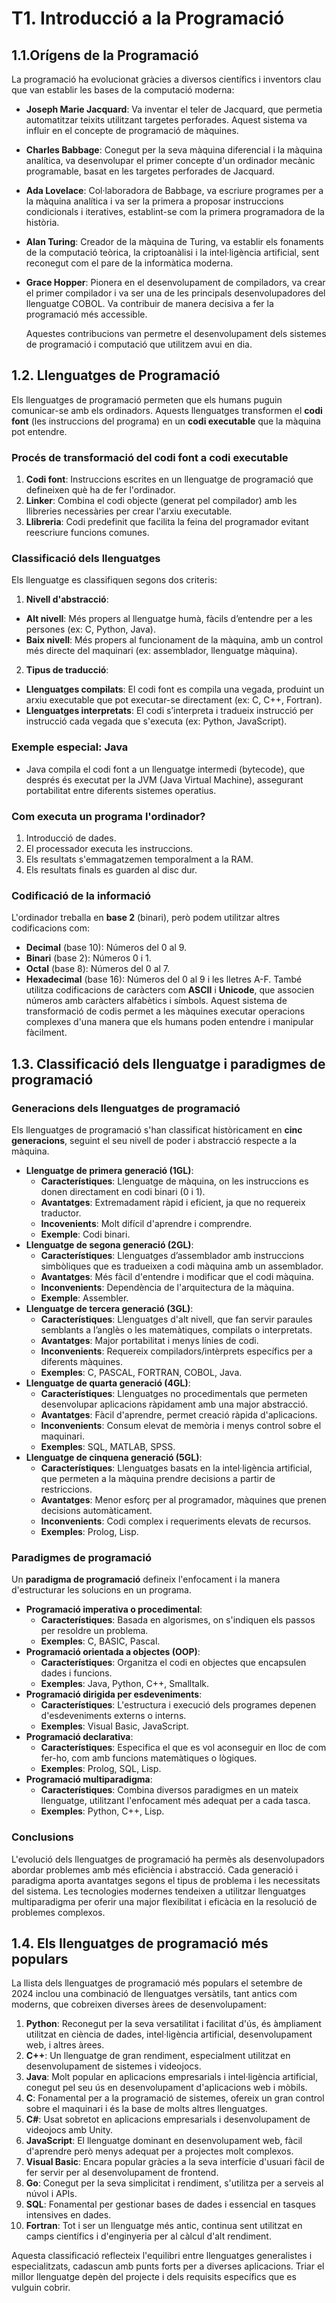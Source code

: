 # T1. Introducció a la Programació
## 1.1.Orígens de la Programació
La programació ha evolucionat gràcies a diversos científics i inventors clau que van establir les bases de la computació moderna:
- **Joseph Marie Jacquard**: Va inventar el teler de Jacquard, que permetia automatitzar teixits utilitzant targetes perforades. Aquest sistema va influir en el concepte de programació de màquines.
- **Charles Babbage**: Conegut per la seva màquina diferencial i la màquina analítica, va desenvolupar el primer concepte d'un ordinador mecànic programable, basat en les targetes perforades de Jacquard.
- **Ada Lovelace**: Col·laboradora de Babbage, va escriure programes per a la màquina analítica i va ser la primera a proposar instruccions condicionals i iteratives, establint-se com la primera programadora de la història.
- **Alan Turing**: Creador de la màquina de Turing, va establir els fonaments de la computació teòrica, la criptoanàlisi i la intel·ligència artificial, sent reconegut com el pare de la informàtica moderna.
- **Grace Hopper**: Pionera en el desenvolupament de compiladors, va crear el primer compilador i va ser una de les principals desenvolupadores del llenguatge COBOL. Va contribuir de manera decisiva a fer la programació més accessible.


  Aquestes contribucions van permetre el desenvolupament dels sistemes de programació i computació que utilitzem avui en dia.
## 1.2. Llenguatges de Programació
Els llenguatges de programació permeten que els humans puguin comunicar-se amb els ordinadors. Aquests llenguatges transformen el **codi font** (les instruccions del programa) en un **codi executable** que la màquina pot entendre.
### Procés de transformació del codi font a codi executable
1. **Codi font**: Instruccions escrites en un llenguatge de programació que defineixen què ha de fer l'ordinador.
2. **Linker**: Combina el codi objecte (generat pel compilador) amb les llibreries necessàries per crear l'arxiu executable.
3. **Llibreria**: Codi predefinit que facilita la feina del programador evitant reescriure funcions comunes.
### Classificació dels llenguatges
Els llenguatge es classifiquen segons dos criteris:
1. **Nivell d'abstracció**:
- **Alt nivell**: Més propers al llenguatge humà, fàcils d’entendre per a les persones (ex: C, Python, Java).
- **Baix nivell**: Més propers al funcionament de la màquina, amb un control més directe del maquinari (ex: assemblador, llenguatge màquina).
2. **Tipus de traducció**:
- **Llenguatges compilats**: El codi font es compila una vegada, produint un arxiu executable que pot executar-se directament (ex: C, C++, Fortran).
- **Llenguatges interpretats**: El codi s’interpreta i tradueix instrucció per instrucció cada vegada que s'executa (ex: Python, JavaScript).
### Exemple especial: Java
- Java compila el codi font a un llenguatge intermedi (bytecode), que després és executat per la JVM (Java Virtual Machine), assegurant portabilitat entre diferents sistemes operatius.
### Com executa un programa l'ordinador?
1. Introducció de dades.
2. El processador executa les instruccions.
3. Els resultats s'emmagatzemen temporalment a la RAM.
4. Els resultats finals es guarden al disc dur.
### Codificació de la informació
L'ordinador treballa en **base 2** (binari), però podem utilitzar altres codificacions com:
- **Decimal** (base 10): Números del 0 al 9.
- **Binari** (base 2): Números 0 i 1.
- **Octal** (base 8): Números del 0 al 7.
- **Hexadecimal** (base 16): Números del 0 al 9 i les lletres A-F.
També utilitza codificacions de caràcters com **ASCII** i **Unicode**, que associen números amb caràcters alfabètics i símbols.
Aquest sistema de transformació de codis permet a les màquines executar operacions complexes d'una manera que els humans poden entendre i manipular fàcilment.
## 1.3. Classificació dels llenguatge i paradigmes de programació
### Generacions dels llenguatges de programació
Els llenguatges de programació s'han classificat històricament en **cinc generacions**, seguint el seu nivell de poder i abstracció respecte a la màquina.
- **Llenguatge de primera generació (1GL)**:
  - **Característiques**: Llenguatge de màquina, on les instruccions es donen directament en codi binari (0 i 1).
  - **Avantatges**: Extremadament ràpid i eficient, ja que no requereix traductor.
  - **Incovenients**: Molt difícil d'aprendre i comprendre.
  - **Exemple**: Codi binari.
- **Llenguatge de segona generació (2GL)**:
  - **Característiques**: Llenguatges d’assemblador amb instruccions simbòliques que es tradueixen a codi màquina amb un assemblador.
  - **Avantatges**: Més fàcil d'entendre i modificar que el codi màquina.
  - **Inconvenients**: Dependència de l'arquitectura de la màquina.
  - **Exemple**: Assembler.
- **Llenguatge de tercera generació (3GL)**:
  - **Característiques**: Llenguatges d'alt nivell, que fan servir paraules semblants a l’anglès o les matemàtiques, compilats o interpretats.
  - **Avantatges**: Major portabilitat i menys línies de codi.
  - **Inconvenients**: Requereix compiladors/intèrprets específics per a diferents màquines.
  - **Exemples**: C, PASCAL, FORTRAN, COBOL, Java.
- **Llenguatge de quarta generació (4GL)**:
  - **Característiques**: Llenguatges no procedimentals que permeten desenvolupar aplicacions ràpidament amb una major abstracció.
  - **Avantatges**: Fàcil d'aprendre, permet creació ràpida d'aplicacions.
  - **Inconvenients**: Consum elevat de memòria i menys control sobre el maquinari.
  - **Exemples**: SQL, MATLAB, SPSS.
- **Llenguatge de cinquena generació (5GL)**:
  - **Característiques**: Llenguatges basats en la intel·ligència artificial, que permeten a la màquina prendre decisions a partir de restriccions.
  - **Avantatges**: Menor esforç per al programador, màquines que prenen decisions automàticament.
  - **Inconvenients**: Codi complex i requeriments elevats de recursos.
  - **Exemples**: Prolog, Lisp.
### Paradigmes de programació 
Un **paradigma de programació** defineix l'enfocament i la manera d'estructurar les solucions en un programa.
- **Programació imperativa o procedimental**:
  - **Característiques**: Basada en algorismes, on s'indiquen els passos per resoldre un problema.
  - **Exemples**: C, BASIC, Pascal.
- **Programació orientada a objectes (OOP)**:
  - **Característiques**: Organitza el codi en objectes que encapsulen dades i funcions.
  - **Exemples**: Java, Python, C++, Smalltalk.
- **Programació dirigida per esdeveniments**:
  - **Característiques**: L'estructura i execució dels programes depenen d'esdeveniments externs o interns.
  - **Exemples**: Visual Basic, JavaScript.
- **Programació declarativa**:
  - **Característiques**: Especifica el que es vol aconseguir en lloc de com fer-ho, com amb funcions matemàtiques o lògiques.
  - **Exemples**: Prolog, SQL, Lisp.
- **Programació multiparadigma**:
  - **Característiques**: Combina diversos paradigmes en un mateix llenguatge, utilitzant l'enfocament més adequat per a cada tasca.
  - **Exemples**: Python, C++, Lisp.
### Conclusions
L'evolució dels llenguatges de programació ha permès als desenvolupadors abordar problemes amb més eficiència i abstracció. Cada generació i paradigma aporta avantatges segons el tipus de problema i les necessitats del sistema. Les tecnologies modernes tendeixen a utilitzar llenguatges multiparadigma per oferir una major flexibilitat i eficàcia en la resolució de problemes complexos.
## 1.4. Els llenguatges de programació més populars
La llista dels llenguatges de programació més populars el setembre de 2024 inclou una combinació de llenguatges versàtils, tant antics com moderns, que cobreixen diverses àrees de desenvolupament:
1. **Python**: Reconegut per la seva versatilitat i facilitat d'ús, és àmpliament utilitzat en ciència de dades, intel·ligència artificial, desenvolupament web, i altres àrees.
2. **C++**: Un llenguatge de gran rendiment, especialment utilitzat en desenvolupament de sistemes i videojocs.
3. **Java**: Molt popular en aplicacions empresarials i intel·ligència artificial, conegut pel seu ús en desenvolupament d'aplicacions web i mòbils.
4. **C**: Fonamental per a la programació de sistemes, ofereix un gran control sobre el maquinari i és la base de molts altres llenguatges.
5. **C#**: Usat sobretot en aplicacions empresarials i desenvolupament de videojocs amb Unity.
6. **JavaScript**: El llenguatge dominant en desenvolupament web, fàcil d'aprendre però menys adequat per a projectes molt complexos.
7. **Visual Basic**: Encara popular gràcies a la seva interfície d'usuari fàcil de fer servir per al desenvolupament de frontend.
8. **Go**: Conegut per la seva simplicitat i rendiment, s'utilitza per a serveis al núvol i APIs.
9. **SQL**: Fonamental per gestionar bases de dades i essencial en tasques intensives en dades.
10. **Fortran**: Tot i ser un llenguatge més antic, continua sent utilitzat en camps científics i d'enginyeria per al càlcul d'alt rendiment.

Aquesta classificació reflecteix l'equilibri entre llenguatges generalistes i especialitzats, cadascun amb punts forts per a diverses aplicacions. Triar el millor llenguatge depèn del projecte i dels requisits específics que es vulguin cobrir.
